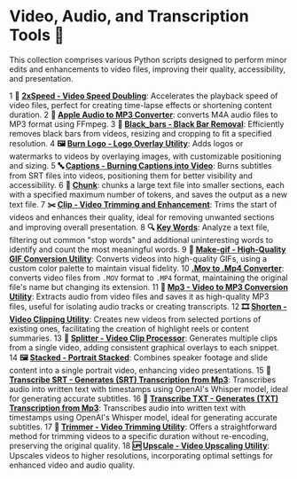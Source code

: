 # Video, Audio, and Transcription Tools 🎥

This collection comprises various Python scripts designed to perform minor edits and enhancements to video files, improving their quality, accessibility, and presentation.

1 **🚀 [2xSpeed - Video Speed Doubling](services/2xSpeed/2xSpeed_README.md)**: Accelerates the playback speed of video files, perfect for creating time-lapse effects or shortening content duration.
2 **🎵 [Apple Audio to MP3 Converter](services/apple-to-mp3/convert_m4a_to_mp3_README.md)**: converts M4A audio files to MP3 format using FFmpeg.
3 **🔲 [Black_bars - Black Bar Removal](services/black_bars/black_bars_README.md)**: Efficiently removes black bars from videos, resizing and cropping to fit a specified resolution.
4 **🖼️ [Burn Logo - Logo Overlay Utility](services/burn_logo/burn_logo_README.md)**: Adds logos or watermarks to videos by overlaying images, with customizable positioning and sizing.
5 **🔤 [Captions - Burning Captions into Video](services/captions/captions_README.md)**: Burns subtitles from SRT files into videos, positioning them for better visibility and accessibility.
6 **📄 [Chunk](services/chunk/chunk_README.md)**: chunks a large text file into smaller sections, each with a specified maximum number of tokens, and saves the output as a new text file.
7 **✂️ [Clip - Video Trimming and Enhancement](services/clip/clip_README.md)**: Trims the start of videos and enhances their quality, ideal for removing unwanted sections and improving overall presentation.
8 **🔍 [Key Words](services/key_words/key_words_README.md)**: Analyze a text file, filtering out common "stop words" and additional uninteresting words to identify and count the most meaningful words.
9 **🎨 [Make-gif - High-Quality GIF Conversion Utility](services/make_gif/make_gif.py)**: Converts videos into high-quality GIFs, using a custom color palette to maintain visual fidelity.
10 **[.Mov to .Mp4 Converter](services/Mov_to_Mp4/mov_to_mp4_README.md)**: converts video files from `.MOV` format to `.MP4` format, maintaining the original file's name but changing its extension.
11 **🎵 [Mp3 - Video to MP3 Conversion Utility](services/mp3/mp3_README.md)**: Extracts audio from video files and saves it as high-quality MP3 files, useful for isolating audio tracks or creating transcripts.
12 **🎞 [Shorten - Video Clipping Utility](services/shorten/shorten_README.md)**: Creates new videos from selected portions of existing ones, facilitating the creation of highlight reels or content summaries.
13 **📌 [Splitter - Video Clip Processor](services/splitter/splitter_README.md)**: Generates multiple clips from a single video, adding consistent graphical overlays to each snippet.
14 **🖼 [Stacked - Portrait Stacked](services/stacked/stacked_README.md)**: Combines speaker footage and slide content into a single portrait video, enhancing video presentations.
15 **📝 [Transcribe SRT - Generates (SRT) Transcription from Mp3](services/transcribe/transcribeSRT_README.md)**: Transcribes audio into written text with timestamps using OpenAI's Whisper model, ideal for generating accurate subtitles.
16 **📝 [Transcribe TXT - Generates (TXT) Transcription from Mp3](services/transcribe/transcribeTXT_README.md)**: Transcribes audio into written text with timestamps using OpenAI's Whisper model, ideal for generating accurate subtitles.
17 **🔪 [Trimmer - Video Trimming Utility](services/trimmer/trimmer_README.md)**: Offers a straightforward method for trimming videos to a specific duration without re-encoding, preserving the original quality.
18 **🆙 [Upscale - Video Upscaling Utility](services/upscale/upscale_README.md)**: Upscales videos to higher resolutions, incorporating optimal settings for enhanced video and audio quality.
